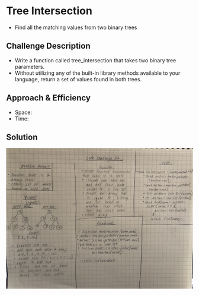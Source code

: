 # Tree Intersection
* Find all the matching values from two binary trees

## Challenge Description
* Write a function called tree_intersection that takes two binary tree parameters.
* Without utilizing any of the built-in library methods available to your language, return a set of values found in both trees.

## Approach & Efficiency
* Space: 
* Time: 

## Solution
![Whiteboard](../../assets/tree-intersection.jpg)